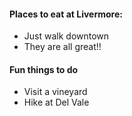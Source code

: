 #### Places to eat at Livermore:

- Just walk downtown
- They are all great!!

#### Fun things to do
- Visit a vineyard
- Hike at Del Vale

